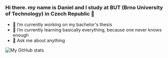 ### Hi there. my name is Daniel and I study at BUT (Brno University of Technology) in Czech Republic 👋

- 🔭 I’m currently working on my bachelor's thesis
- 🌱 I’m currently learning basically everything, because one never knows enough
- 💬 Ask me about anything

![My GitHub stats](https://github-readme-stats.vercel.app/api?username=MoudryDaniel)